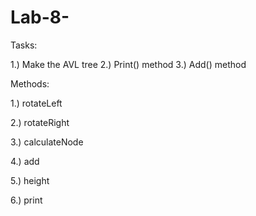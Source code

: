 # Lab-8-

Tasks:

1.) Make the AVL tree
2.) Print() method
3.) Add() method

Methods:

1.) rotateLeft

2.) rotateRight

3.) calculateNode

4.) add 

5.) height

6.) print
